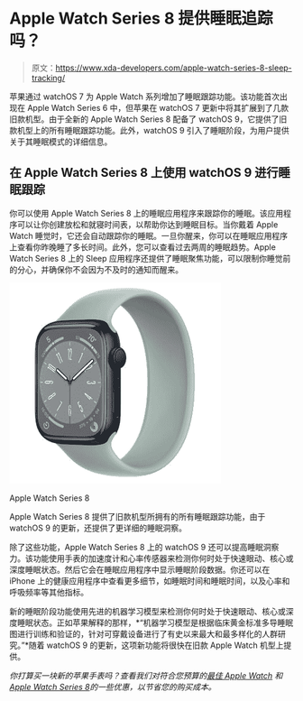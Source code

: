 # Apple Watch Series 8 提供睡眠追踪吗？

> 原文：<https://www.xda-developers.com/apple-watch-series-8-sleep-tracking/>

苹果通过 watchOS 7 为 Apple Watch 系列增加了睡眠跟踪功能。该功能首次出现在 Apple Watch Series 6 中，但苹果在 watchOS 7 更新中将其扩展到了几款旧款机型。由于全新的 Apple Watch Series 8 配备了 watchOS 9，它提供了旧款机型上的所有睡眠跟踪功能。此外，watchOS 9 引入了睡眠阶段，为用户提供关于其睡眠模式的详细信息。

## 在 Apple Watch Series 8 上使用 watchOS 9 进行睡眠跟踪

你可以使用 Apple Watch Series 8 上的睡眠应用程序来跟踪你的睡眠。该应用程序可以让你创建放松和就寝时间表，以帮助你达到睡眠目标。当你戴着 Apple Watch 睡觉时，它还会自动跟踪你的睡眠。一旦你醒来，你可以在睡眠应用程序上查看你昨晚睡了多长时间。此外，您可以查看过去两周的睡眠趋势。Apple Watch Series 8 上的 Sleep 应用程序还提供了睡眠聚焦功能，可以限制你睡觉前的分心，并确保你不会因为不及时的通知而醒来。

 <picture>![The Apple Watch Series 8 offers all the sleep tracking features you get with older models, along with more detailed sleep insights thanks to the watchOS 9 update.](img/9f6436d646d1b29507a79b6e31d6310f.png)</picture> 

Apple Watch Series 8

Apple Watch Series 8 提供了旧款机型所拥有的所有睡眠跟踪功能，由于 watchOS 9 的更新，还提供了更详细的睡眠洞察。

除了这些功能，Apple Watch Series 8 上的 watchOS 9 还可以提高睡眠洞察力。该功能使用手表的加速度计和心率传感器来检测你何时处于快速眼动、核心或深度睡眠状态。然后它会在睡眠应用程序中显示睡眠阶段数据。你还可以在 iPhone 上的健康应用程序中查看更多细节，如睡眠时间和睡眠时间，以及心率和呼吸频率等其他指标。

新的睡眠阶段功能使用先进的机器学习模型来检测你何时处于快速眼动、核心或深度睡眠状态。正如苹果解释的那样，*“机器学习模型是根据临床黄金标准多导睡眠图进行训练和验证的，针对可穿戴设备进行了有史以来最大和最多样化的人群研究。”*随着 watchOS 9 的更新，这项新功能将很快在旧款 Apple Watch 机型上提供。

*你打算买一块新的苹果手表吗？查看我们对符合您预算的[最佳 Apple Watch](https://www.xda-developers.com/best-apple-watch/) 和[Apple Watch Series 8](https://www.xda-developers.com/best-apple-watch-series-8-deals/)的一些优惠，以节省您的购买成本。*